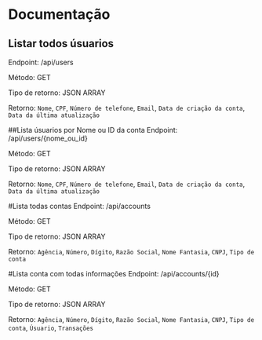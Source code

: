 # Documentação
## Listar todos úsuarios
Endpoint: /api/users

Método: GET

Tipo de retorno: JSON ARRAY

Retorno: `Nome`, `CPF`, `Número de telefone`, `Email`, `Data de criação da conta`, `Data da última atualização`

##Lista úsuarios por Nome ou ID da conta
Endpoint: /api/users/{nome_ou_id}

Método: GET

Tipo de retorno: JSON ARRAY

Retorno: `Nome`, `CPF`, `Número de telefone`, `Email`, `Data de criação da conta`, `Data da última atualização`

#Lista todas contas
Endpoint: /api/accounts

Método: GET

Tipo de retorno: JSON ARRAY

Retorno: `Agência`, `Número`, `Dígito`, `Razão Social`, `Nome Fantasia`, `CNPJ`, `Tipo de conta`

#Lista conta com todas informações
Endpoint: /api/accounts/{id}

Método: GET

Tipo de retorno: JSON ARRAY

Retorno: `Agência`, `Número`, `Dígito`, `Razão Social`, `Nome Fantasia`, `CNPJ`, `Tipo de conta`, `Úsuario`, `Transações`
